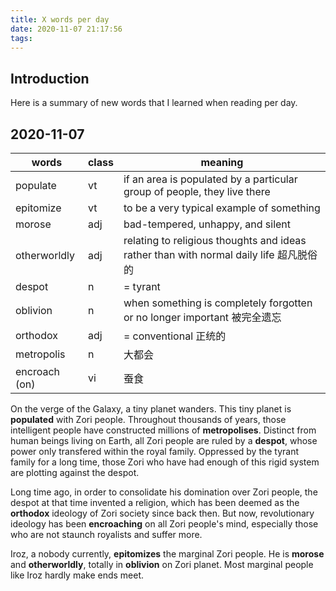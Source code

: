```yaml
---
title: X words per day
date: 2020-11-07 21:17:56
tags:
---
```


## Introduction

Here is a summary of new words that I learned when reading per day.

<!--more-->

## 2020-11-07

| words | class |  meaning |
| - | - | - |
| populate | vt | if an area is populated by a particular group of people, they live there |
| epitomize | vt | to be a very typical example of something |
| morose | adj | bad-tempered, unhappy, and silent |
| otherworldly | adj | relating to religious thoughts and ideas rather than with normal daily life 超凡脱俗的 |
| despot | n | = tyrant |
| oblivion | n | when something is completely forgotten or no longer important 被完全遗忘 |
| orthodox | adj | = conventional 正统的 |
| metropolis | n | 大都会 |
| encroach (on) | vi | 蚕食 |

On the verge of the Galaxy, a tiny planet wanders. This tiny planet is **populated** with Zori people. Throughout thousands of years, those intelligent people have constructed millions of **metropolises**. Distinct from human beings living on Earth, all Zori people are ruled by a **despot**, whose power only transfered within the royal family. Oppressed by the tyrant family for a long time, those Zori who have had enough of this rigid system are plotting against the despot.

Long time ago, in order to consolidate his domination over Zori people, the despot at that time invented a religion, which has been deemed as the **orthodox** ideology of Zori society since back then. But now, revolutionary ideology has been **encroaching** on all Zori people's mind, especially those who are not staunch royalists and suffer more.

Iroz, a nobody currently, **epitomizes** the marginal Zori people. He is **morose** and **otherworldly**, totally in **oblivion** on Zori planet. Most marginal people like Iroz hardly make ends meet.
